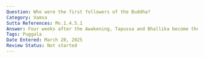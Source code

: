 ```yaml
---
Question: Who were the first followers of the Buddha?
Category: Vamsa
Sutta References: Mv.1.4.5.1
Answer: Four weeks after the Awakening, Tapussa and Bhallika become the Buddha's first lay followers by means of the double refuge of the Buddha and Dhamma.
Tags: Puggala
Date Entered: March 20, 2025
Review Status: Not started
---
```

